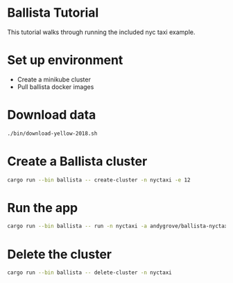 # Ballista Tutorial

This tutorial walks through running the included nyc taxi example.

# Set up environment

- Create a minikube cluster
- Pull ballista docker images

# Download data

```bash
./bin/download-yellow-2018.sh
```

# Create a Ballista cluster

```bash
cargo run --bin ballista -- create-cluster -n nyctaxi -e 12
```

# Run the app

```bash
cargo run --bin ballista -- run -n nyctaxi -a andygrove/ballista-nyctaxi:0.1.0
```


# Delete the cluster

```bash
cargo run --bin ballista -- delete-cluster -n nyctaxi
```




